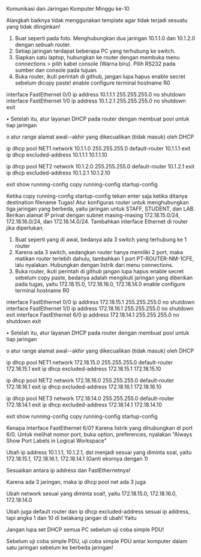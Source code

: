 Komunikasi dan Jaringan Komputer Minggu ke-10

Alangkah baiknya tidak menggunakan template agar tidak terjadi sesuatu yang tidak diinginkan!
1. Buat seperti pada foto. Menghubungkan dua jaringan 10.1.1.0 dan 10.1.2.0 dengan sebuah router.
2. Setiap jaringan terdapat beberapa PC yang terhubung ke switch.
3. Siapkan satu laptop, hubungkan ke router dengan membuka menu connections > pilih kabel console (Warna biru). Pilih RS232 pada sumber dan console pada tujuan.
4. Buka router, ikuti perintah di github, jangan lupa hapus enable secret sebelum dicopy paste!
enable
configure terminal
  hostname R0

  interface FastEthernet 0/0
    ip address 10.1.1.1 255.255.255.0
    no shutdown
  interface FastEthernet 1/0
    ip address 10.1.2.1 255.255.255.0
    no shutdown
    exit
    
•	Setelah itu, atur layanan DHCP pada router dengan membuat pool untuk tiap jaringan

  o	atur range alamat awal--akhir yang dikecualikan (tidak masuk) oleh DHCP
  
  ip dhcp pool NET1
    network 10.1.1.0 255.255.255.0
    default-router 10.1.1.1
    exit
  ip dhcp excluded-address 10.1.1.1 10.1.1.10

  ip dhcp pool NET2
    network 10.1.2.0 255.255.255.0
    default-router 10.1.2.1
    exit
  ip dhcp excluded-address 10.1.2.1 10.1.2.10

  exit
show running-config
copy running-config startup-config

Ketika copy running-config startup-config tekan enter saja ketika ditanya destination filename
Tugas!
Atur konfiguras router untuk menghubungkan tiga jaringan yang berbeda, yaitu jaringan untuk STAFF, STUDENT, dan LAB. Berikan alamat IP privat dengan subnet masing-masing 172.18.15.0/24, 172.18.16.0/24, dan 172.18.14.0/24. Tambahkan interface Ethernet di router jika diperlukan.
1. Buat seperti yang di awal, bedanya ada 3 switch yang terhubung ke 1 router 
2. Karena ada 3 switch, sedangkan router hanya memiliki 2 port, maka matikan router terlebih dahulu, tambahkan 1 port PT-ROUTER-NM-1CFE, lalu nyalakan. Hubungkan dengan listrik dari menu connections.
3. Buka router, ikuti perintah di github jangan lupa hapus enable secret sebelum copy paste, bedanya adalah mengikuti jaringan yang diberikan pada tugas, yaitu 172.18.15.0, 172.18.16.0, 172.18.14.0 
enable
configure terminal
  hostname R0

  interface FastEthernet 0/0
    ip address 172.18.15.1 255.255.255.0
    no shutdown
  interface FastEthernet 1/0
    ip address 172.18.16.1 255.255.255.0
    no shutdown
    exit
  interface FastEthernet 6/0
    ip address 172.18.14.1 255.255.255.0
    no shutdown
    exit
    
•	Setelah itu, atur layanan DHCP pada router dengan membuat pool untuk tiap jaringan

  o	atur range alamat awal--akhir yang dikecualikan (tidak masuk) oleh DHCP
  
  ip dhcp pool NET1
    network 172.18.15.0 255.255.255.0
    default-router 172.18.15.1
    exit
  ip dhcp excluded-address 172.18.15.1 172.18.15.10

  ip dhcp pool NET2
    network 172.18.16.0 255.255.255.0
    default-router 172.18.16.1
    exit
  ip dhcp excluded-address 172.18.16.1 172.18.16.10

  ip dhcp pool NET3
    network 172.18.14.0 255.255.255.0
    default-router 172.18.14.1
    exit
  ip dhcp excluded-address 172.18.14.1 172.18.14.10

  exit
show running-config
copy running-config startup-config

Kenapa interface FastEthernet 6/0? Karena listrik yang dihubungkan di port 6/0. Untuk melihat nomor port, buka option, preferences, nyalakan “Always Show Port Labels in Logical Workspace”

Ubah ip address  10.1.1.1, 10.1.2.1, dst menjadi sesuai yang diminta soal, yaitu 172.18.15.1, 172.18.16.1, 172.18.14.1 (Ganti ekornya dengan 1)

Sesuaikan antara ip address dan FastEthernetnya!

Karena ada 3 jaringan, maka ip dhcp pool net ada 3 juga 

Ubah network sesuai yang diminta soal!, yaitu 172.18.15.0, 172.18.16.0, 172.18.14.0 

Ubah juga default router dan ip dhcp excluded-address sesuai ip address, tapi angka 1 dan 10 di belakang jangan di ubah! Yaitu 

Jangan lupa set DHCP semua PC sebelum uji coba simple PDU!

Sebelum uji coba simple PDU, uji coba simple PDU antar komputer dalam satu jaringan sebelum ke berbeda jaringan!
